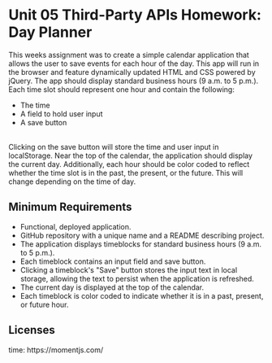 <h1><b>Unit 05 Third-Party APIs Homework: Day Planner</b></h1>
This weeks assignment was to create a simple calendar application that allows the user to save events for each hour of the day. This app will run in the browser and feature dynamically updated HTML and CSS powered by jQuery.
The app should display standard business hours (9 a.m. to 5 p.m.). Each time slot should represent one hour and contain the following:

<ul>
<li>The time</li>


<li>A field to hold user input</li>


<li>A save button</li>
</ul>
<br>
Clicking on the save button will store the time and user input in localStorage.
Near the top of the calendar, the application should display the current day. Additionally, each hour should be color coded to reflect whether the time slot is in the past, the present, or the future. This will change depending on the time of day.




<h2><b>Minimum Requirements</b></h2>

<ul>
  <li>Functional, deployed application.</li>


<li>GitHub repository with a unique name and a README describing project.</li>


<li>The application displays timeblocks for standard business hours (9 a.m. to 5 p.m.).</li>


<li>Each timeblock contains an input field and save button.</li>


<li>Clicking a timeblock's "Save" button stores the input text in local storage, allowing the text to persist when the application is refreshed.</li>


<li>The current day is displayed at the top of the calendar.</li>


<li>Each timeblock is color coded to indicate whether it is in a past, present, or future hour.</li>
</ul>


<h2><b>Licenses</h2></b>
time: https://momentjs.com/

